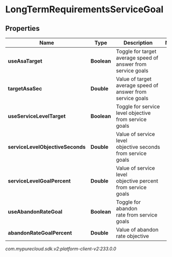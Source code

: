 # LongTermRequirementsServiceGoal


## Properties

| Name | Type | Description | Notes |
| ------------ | ------------- | ------------- | ------------- |
| **useAsaTarget** | **Boolean** | Toggle for target average speed of answer from service goals |  |
| **targetAsaSec** | **Double** | Value of target average speed of answer from service goals |  |
| **useServiceLevelTarget** | **Boolean** | Toggle for service level objective from service goals |  |
| **serviceLevelObjectiveSeconds** | **Double** | Value of service level objective seconds from service goals |  |
| **serviceLevelGoalPercent** | **Double** | Value of service level objective percent from service goals |  |
| **useAbandonRateGoal** | **Boolean** | Toggle for abandon rate from service goals |  |
| **abandonRateGoalPercent** | **Double** | Value of abandon rate objective |  |




_com.mypurecloud.sdk.v2:platform-client-v2:233.0.0_
